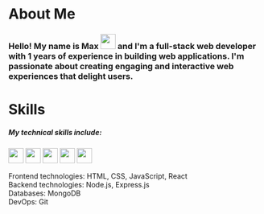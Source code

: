 <h1>About Me</h1>


### Hello! My name is Max <img src="https://media0.giphy.com/media/hvRJCLFzcasrR4ia7z/giphy.gif" width="30px">  and I'm a full-stack web developer with 1 years of experience in building web applications. I'm passionate about creating engaging and interactive web experiences that delight users.


<h1>Skills</h1>

<h5>My technical skills include:</h5>

<code><img style="object-fit: cover" src="https://cdn.worldvectorlogo.com/logos/html-1.svg" width="30px"></code>
<code><img style="object-fit: cover" src="https://img2.freepng.fr/20180816/rcw/kisspng-cascading-style-sheets-logo-clip-art-css3-html-5b7617f67bd3d6.3499284915344660385072.jpg" width="30px"></code>
<code><img src="https://w1.pngwing.com/pngs/136/126/png-transparent-javascript-logo-angularjs-nodejs-computer-programming-web-development-computer-software-jquery-yellow.png" width="30px"></code>
<code><img src="https://upload.wikimedia.org/wikipedia/commons/thumb/a/a7/React-icon.svg/2300px-React-icon.svg.png" width="30px"></code>
<code><img src="https://cdn-ak.f.st-hatena.com/images/fotolife/m/morihirok/20201005/20201005113654.png" width="30px"></code>


<p> Frontend technologies: HTML, CSS, JavaScript, React <br/>
Backend technologies: Node.js, Express.js <br/>
Databases: MongoDB <br/>
DevOps: Git </p>





